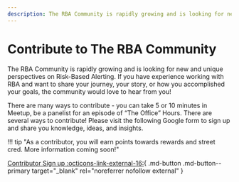 ```yaml
---
description: The RBA Community is rapidly growing and is looking for new and unique perspectives on Risk-Based Alerting. If you have experience working with RBA and want to share your journey, the community would love to hear from you!
---
```


# Contribute to The RBA Community

The RBA Community is rapidly growing and is looking for new and unique perspectives on Risk-Based Alerting. If you have experience working with RBA and want to share your journey, your story, or how you accomplished your goals, the community would love to hear from you!

There are many ways to contribute - you can take 5 or 10 minutes in Meetup, be a panelist for an episode of “The Office” Hours. There are several ways to contribute! Please visit the following Google form to sign up and share you knowledge, ideas, and insights. 

!!! tip "As a contributor, you will earn points towards rewards and street cred. More information coming soon!"

[Contributor Sign up :octicons-link-external-16:](https://forms.gle/ig7o7THxeu7D8anv9 "Sign up to become a contributor of The RBA Community"){ .md-button .md-button--primary target="_blank" rel="noreferrer nofollow external" }
